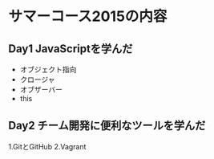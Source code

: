 # サマーコース2015の内容

## Day1 JavaScriptを学んだ
* オブジェクト指向
* クロージャ
* オブザーバー
* this

## Day2 チーム開発に便利なツールを学んだ
1.GitとGitHub
2.Vagrant
